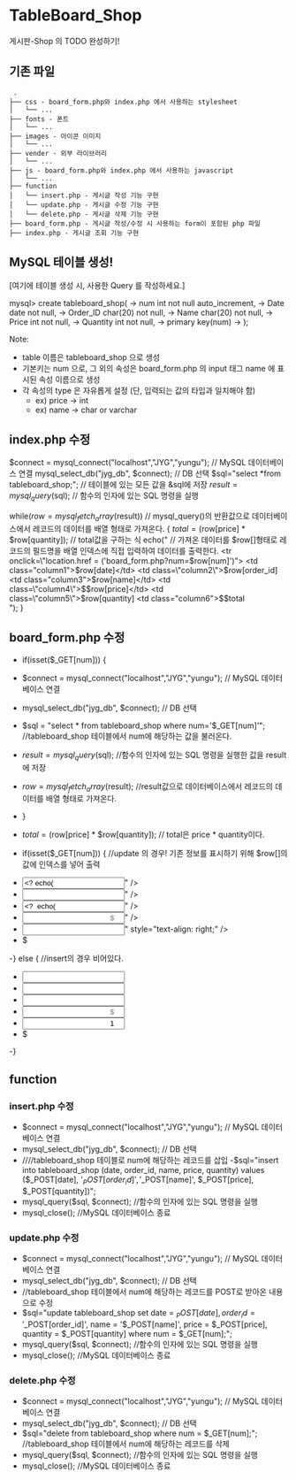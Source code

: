 # TableBoard_Shop
게시판-Shop 의 TODO 완성하기!

## 기존 파일
```
 .
├── css - board_form.php와 index.php 에서 사용하는 stylesheet
│   └── ...
├── fonts - 폰트
│   └── ...
├── images - 아이콘 이미지
│   └── ...
├── vender - 외부 라이브러리
│   └── ...
├── js - board_form.php와 index.php 에서 사용하는 javascript
│   └── ...
├── function
│   └── insert.php - 게시글 작성 기능 구현
│   └── update.php - 게시글 수정 기능 구현
│   └── delete.php - 게시글 삭제 기능 구현
├── board_form.php - 게시글 작성/수정 시 사용하는 form이 포함된 php 파일
├── index.php - 게시글 조회 기능 구현
```

## MySQL 테이블 생성!

[여기에 테이블 생성 시, 사용한 Query 를 작성하세요.]

mysql> create tableboard_shop(
    -> num int not null auto_increment,
    -> Date date not null,
    -> Order_ID char(20) not null,
    -> Name char(20) not null,
    -> Price int not null,
    -> Quantity int not null,
    -> primary key(num)
    -> );



Note: 
- table 이름은 tableboard_shop 으로 생성
- 기본키는 num 으로, 그 외의 속성은 board_form.php 의 input 태그 name 에 표시된 속성 이름으로 생성
- 각 속성의 type 은 자유롭게 설정 (단, 입력되는 값의 타입과 일치해야 함)
    - ex) price -> int
    - ex) name -> char or varchar
    
## index.php 수정

$connect = mysql_connect("localhost","JYG","yungu");  // MySQL 데이터베이스 연결
mysql_select_db("jyg_db", $connect);  // DB 선택
$sql="select *from tableboard_shop;";   // 테이블에 있는 모든 값을 &sql에 저장
$result=mysql_query($sql);   //  함수의 인자에 있는 SQL 명령을 실행


while($row=mysql_fetch_array($result))  // mysql_query()의 반환값으로 데이터베이스에서 레코드의 데이터를 배열 형태로 가져온다.
{
    $total = ($row[price] * $row[quantity]);  // total값을 구하는 식
    echo("                      // 가져온 데이터를 $row[]형태로 레코드의 필드명을 배열 인덱스에 직접 입력하여 데이터를 출력한다.
     <tr onclick=\"location.href = ('board_form.php?num=$row[num]')\">
        <td class=\"column1\">$row[date]</td>
        <td class=\"column2\">$row[order_id]</td>
        <td class=\"column3\">$row[name]</td>
        <td class=\"column4\">$$row[price]</td>
        <td class=\"column5\">$row[quantity]</td>
        <td class=\"column6\">$$total</td>
     </tr>                    
     ");
}



## board_form.php 수정
- if(isset($_GET[num])) {   
-    $connect = mysql_connect("localhost","JYG","yungu");        // MySQL 데이터베이스 연결
-    mysql_select_db("jyg_db", $connect);        // DB 선택
-    $sql = "select * from tableboard_shop where num='$_GET[num]'";      //tableboard_shop 테이블에서 num에 해당하는 값을 불러온다.
-    $result = mysql_query($sql);        //함수의 인자에 있는 SQL 명령을 실행한 값을 result에 저장
-    $row = mysql_fetch_array($result);      //result값으로 데이터베이스에서 레코드의 데이터를 배열 형태로 가져온다.
- }



- $total = ($row[price] * $row[quantity]);        // total은 price * quantity이다.
- if(isset($_GET[num])) { //update 의 경우!   기존 정보를 표시하기 위해 $row[]의 값에 인덱스를 넣어 출력
    
-    <td class="column1"> <input name="date" type="text" value="<? echo("$row[date]");#TODO: 정보 표시 ?>" /> </td>
-    <td class="column2"> <input name="order_id" type="number" value="<? echo("$row[order_id]"); #TODO: 정보 표시 ?>" /> </td>
-    <td class="column3"> <input name="name" type="text" value="<?  echo("$row[name]"); #TODO: 정보 표시 ?>" /> </td>
-    <td class="column4"> <input name="price" type="number" placeholder="$" style="text-align: right;" value="<? echo("$row[price]");  #TODO: 정보 표시 ?>" /> </td>
-    <td class="column5"> <input name="quantity" type="number" value="<? echo("$row[quantity]"); #TODO: 정보 표시 ?>" style="text-align: right;" /> </td>
-    <td class="column6"> $<span id="total"> <? echo("$total"); #TODO: 정보 표시 ?> </span> </td>
    
-} else {        //insert의 경우  비어있다.  
-    <td class="column1"> <input name="date" type="text" /> </td>
-    <td class="column2"> <input name="order_id" type="number" /> </td>
-    <td class="column3"> <input name="name" type="text" /> </td>
-    <td class="column4"> <input name="price" type="number" placeholder="$" style="text-align: right;" /> </td>
-    <td class="column5"> <input name="quantity" type="number" value="1" style="text-align: right;" /> </td>
-    <td class="column6"> $<span id="total"></span> </td>   
-}





## function
### insert.php 수정

- $connect = mysql_connect("localhost","JYG","yungu");        // MySQL 데이터베이스 연결
- mysql_select_db("jyg_db", $connect);        // DB 선택
- ////tableboard_shop 테이블로 num에 해당하는 레코드를 삽입
-$sql="insert into tableboard_shop (date, order_id, name, price, quantity) values ($_POST[date], '$_POST[order_id]', '$_POST[name]', $_POST[price], $_POST[quantity])";
- mysql_query($sql, $connect);        //함수의 인자에 있는 SQL 명령을 실행
- mysql_close();      //MySQL 데이터베이스 종료


### update.php 수정

- $connect = mysql_connect("localhost","JYG","yungu");        // MySQL 데이터베이스 연결
- mysql_select_db("jyg_db", $connect);        // DB 선택
- //tableboard_shop 테이블에서 num에 해당하는 레코드를 POST로 받아온 내용으로 수정
- $sql="update tableboard_shop set date = $_POST[date], order_id = '$_POST[order_id]', name = '$_POST[name]', price = $_POST[price], quantity = $_POST[quantity] where num = $_GET[num];";
- mysql_query($sql, $connect);        //함수의 인자에 있는 SQL 명령을 실행
- mysql_close();          //MySQL 데이터베이스 종료


### delete.php 수정

- $connect = mysql_connect("localhost","JYG","yungu");        // MySQL 데이터베이스 연결
- mysql_select_db("jyg_db", $connect);        // DB 선택
- $sql="delete from tableboard_shop where num = $_GET[num];";     //tableboard_shop 테이블에서 num에 해당하는 레코드를 삭제
- mysql_query($sql, $connect);        //함수의 인자에 있는 SQL 명령을 실행
- mysql_close();      //MySQL 데이터베이스 종료
